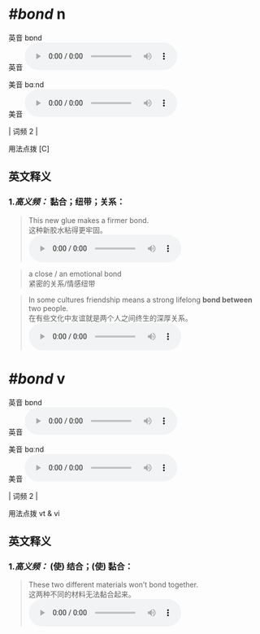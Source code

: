 # ***\#bond*** n
英音 bɒnd  
英音
<audio src="./media/bond-B.aac" controls="controls"></audio>

美音 bɑːnd  
美音
<audio src="./media/bond.aac" controls="controls"></audio>



| 词频 2 |  

用法点拨  [C]

英文释义
---
### 1.*高义频：* **黏合；纽带；关系：**  

 > This new glue makes a firmer bond.   
 > 这种新胶水粘得更牢固。    
<audio src="./media/1-bond.aac" controls="controls"></audio>

 > a close / an emotional bond   
 > 紧密的关系/情感纽带    

 > In some cultures friendship means a strong lifelong **bond between** two people.   
 > 在有些文化中友谊就是两个人之间终生的深厚关系。    
<audio src="./media/2-bond.aac" controls="controls"></audio>


# ***\#bond*** v
英音 bɒnd  
英音
<audio src="./media/bond-B.aac" controls="controls"></audio>

美音 bɑːnd  
美音
<audio src="./media/bond.aac" controls="controls"></audio>



| 词频 2 |  

用法点拨  vt & vi

英文释义
---
### 1.*高义频：* **(使) 结合；(使) 黏合：**  

 > These two different materials won’t bond together.  
 > 这两种不同的材料无法黏合起来。    
<audio src="./media/3-bond.aac" controls="controls"></audio>


